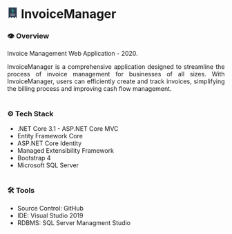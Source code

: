 # <img src="invoicemanager.svg" width="25"/> InvoiceManager

### **👁️ Overview**
Invoice Management Web Application - 2020.

<p align="justify">
    InvoiceManager is a comprehensive application designed to streamline the process of invoice management for businesses of all sizes. With InvoiceManager, users can efficiently create and track invoices, simplifying the billing process and improving cash flow management.
</p>

#

### **⚙️ Tech Stack**
- .NET Core 3.1 - ASP.NET Core MVC
- Entity Framework Core
- ASP.NET Core Identity
- Managed Extensibility Framework
- Bootstrap 4
- Microsoft SQL Server

#

### **🛠️ Tools**
- Source Control: GitHub
- IDE: Visual Studio 2019
- RDBMS: SQL Server Managment Studio